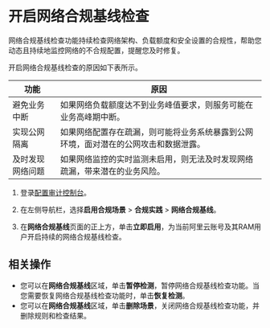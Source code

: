 # 开启网络合规基线检查

网络合规基线检查功能持续检查网络架构、负载额度和安全设置的合规性，帮助您动态且持续地监控网络的不合规配置，提醒您及时修复。

开启网络合规基线检查的原因如下表所示。

|功能|原因|
|--|--|
|避免业务中断|如果网络负载额度达不到业务峰值要求，则服务可能在业务高峰期中断。|
|实现公网隔离|如果网络配置存在疏漏，则可能将业务系统暴露到公网环境，面对潜在的公网攻击和数据泄露。|
|及时发现网络问题|如果网络监控的实时监测未启用，则无法及时发现网络疏漏，带来潜在的业务风险。|

1.  登录[配置审计控制台](https://config.console.aliyun.com)。

2.  在左侧导航栏，选择**启用合规场景** \> **合规实践** \> **网络合规基线**。

3.  在**网络合规基线**页面的正上方，单击**立即启用**，为当前阿里云账号及其RAM用户开启持续的网络合规基线检查。


## 相关操作

-   您可以在**网络合规基线**区域，单击**暂停检测**，暂停网络合规基线检查功能。当您需要恢复网络合规基线检查功能时，单击**恢复检测**。
-   您可以在**网络合规基线**区域，单击**删除场景**，关闭网络合规基线检查功能，并删除规则和检查结果。

